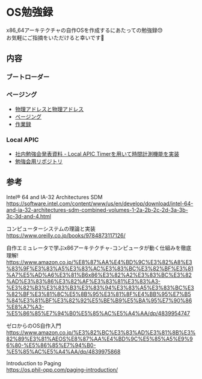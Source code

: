 # OS勉強録

x86_64アーキテクチャの自作OSを作成するにあたっての勉強録😓 \
お気軽にご指摘をいただけると幸いです🙏

## 内容

### ブートローダー

### ページング
- [物理アドレスと物理アドレス](./paging/address.md)
- [ページング](./paging/paging.md)
- [作業録](./paging/worklog.md)

### Local APIC
- [社内勉強会発表資料 - Local APIC Timerを用いて時間計測機能を実装](./documents/local_apic_timer_study.pdf)
- [勉強会用リポジトリ](https://github.com/junyaU/time-measurement-using-Local-APIC)

## 参考
Intel® 64 and IA-32 Architectures SDM \
https://software.intel.com/content/www/us/en/develop/download/intel-64-and-ia-32-architectures-sdm-combined-volumes-1-2a-2b-2c-2d-3a-3b-3c-3d-and-4.html

コンピューターシステムの理論と実装 \
https://www.oreilly.co.jp/books/9784873117126/

自作エミュレータで学ぶx86アーキテクチャ-コンピュータが動く仕組みを徹底理解! \
https://www.amazon.co.jp/%E8%87%AA%E4%BD%9C%E3%82%A8%E3%83%9F%E3%83%A5%E3%83%AC%E3%83%BC%E3%82%BF%E3%81%A7%E5%AD%A6%E3%81%B6x86%E3%82%A2%E3%83%BC%E3%82%AD%E3%83%86%E3%82%AF%E3%83%81%E3%83%A3-%E3%82%B3%E3%83%B3%E3%83%94%E3%83%A5%E3%83%BC%E3%82%BF%E3%81%8C%E5%8B%95%E3%81%8F%E4%BB%95%E7%B5%84%E3%81%BF%E3%82%92%E5%BE%B9%E5%BA%95%E7%90%86%E8%A7%A3-%E5%86%85%E7%94%B0%E5%85%AC%E5%A4%AA/dp/4839954747

ゼロからのOS自作入門 \
https://www.amazon.co.jp/%E3%82%BC%E3%83%AD%E3%81%8B%E3%82%89%E3%81%AEOS%E8%87%AA%E4%BD%9C%E5%85%A5%E9%96%80-%E5%86%85%E7%94%B0-%E5%85%AC%E5%A4%AA/dp/4839975868

Introduction to Paging \
https://os.phil-opp.com/paging-introduction/





